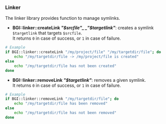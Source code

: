 ### Linker
The linker library provides function to manage symlinks.
* **BGI::linker::createLink _"$srcfile"_ _"$targetlink"_**: creates a symlink `$targetlink` that targets `$srcfile`.    
It returns `0` in case of success, or `1` in case of failure.
```bash
# Example
if BGI::linker::createLink "/my/project/file" "/my/targetdir/file"; do
    echo "/my/targetdir/file -> /my/project/file is created"
else
    echo "/my/targetdir/file has not been created"
done
```
* **BGI::linker::removeLink _"$targetlink"_**: removes a given symlink.    
It returns `0` in case of success, or `1` in case of failure.
```bash
# Example
if BGI::linker::removeLink "/my/targetdir/file"; do
    echo "/my/targetdir/file has been removed"
else
    echo "/my/targetdir/file has not been removed"
done
```